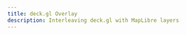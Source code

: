 ```yaml
---
title: deck.gl Overlay
description: Interleaving deck.gl with MapLibre layers
---
```


<script lang="ts">
  import Demo from "./DeckGL.svelte";
  import demoRaw from "./DeckGL.svelte?raw";
  import CodeBlock from "../../CodeBlock.svelte";
  let { shiki } = $props();
</script>

<Demo />

<CodeBlock content={demoRaw} shiki={shiki} />
